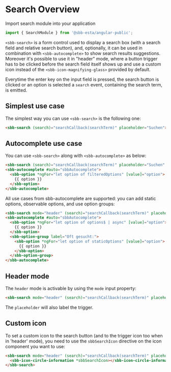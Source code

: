 # Search Overview

Import search module into your application

```ts
import { SearchModule } from '@sbb-esta/angular-public';
```

```<sbb-search>``` is a form control used to display a search box (with a search field and relative search button), and, optionally, it can be used in combination with ```<sbb-autocomplete>``` to show search results suggestions.
Moreover it's possible to use it in "header" mode, where a button trigger has to be clicked before the search field itself shows up and use a custom icon instead of the ```<sbb-icon-magnifying-glass>``` provided by default.

Everytime the enter key on the input field is pressed, the search button is clicked or an option is selected a ```search``` event, containing the search term, is emitted.

## Simplest use case

The simplest way you can use ```<sbb-search>``` is the following one:

```html
<sbb-search (search)="searchCallback(searchTerm)" placeholder="Suchen"></sbb-search>
```

## Autocomplete use case

You can use ```<sbb-search>``` along with ```<sbb-autocomplete>``` as below:

```html
<sbb-search (search)="searchCallback(searchTerm)" placeholder="Suchen"  [sbbAutocomplete]="auto"></sbb-search>
<sbb-autocomplete #auto="sbbAutocomplete">
  <sbb-option *ngFor="let option of filteredOptions" [value]="option">
    {{ option }}
  </sbb-option>
</sbb-autocomplete>
```

All use cases from sbb-autocomplete are supported: you can add static options, observable options, and use option groups:

```html
<sbb-search mode="header" (search)="searchCallback(searchTerm)" placeholder="Suchen" [sbbAutocomplete]="auto"></sbb-search>
<sbb-autocomplete #auto="sbbAutocomplete">
  <sbb-option *ngFor="let option of options$ | async" [value]="option">
    {{ option }}
  </sbb-option>
  <sbb-option-group label="Oft gesucht:">
    <sbb-option *ngFor="let option of staticOptions" [value]="option">
      {{ option }}
    </sbb-option>
  </sbb-option-group>
</sbb-autocomplete>
```

## Header mode

The ```header``` mode is activable by using the ```mode``` input property:

```html
<sbb-search mode="header" (search)="searchCallback(searchTerm)" placeholder="Suchen"></sbb-search>
```

The ```placeholder``` will also label the trigger.

## Custom icon

To set a custom icon to the search button (and to the trigger icon too when in 'header' mode), you need to use the ```sbbSearchIcon``` directive on the icon component you want to use:

```html
<sbb-search mode="header" (search)="searchCallback(searchTerm)" placeholder="Suchen" [formControl]="myControlStatic">
  <sbb-icon-circle-information *sbbSearchIcon></sbb-icon-circle-information>
</sbb-search>
```
